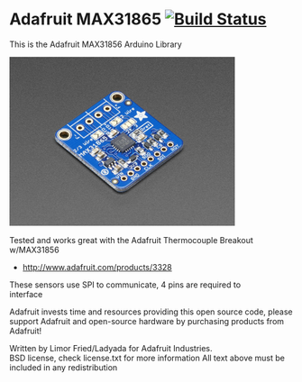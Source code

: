 # Adafruit MAX31865 [![Build Status](https://travis-ci.com/adafruit/Adafruit_MAX31865.svg?branch=master)](https://travis-ci.com/adafruit/Adafruit_MAX31865)

This is the Adafruit MAX31856 Arduino Library 

<a href="https://www.adafruit.com/products/3328"><img src="assets/image.jpg" height="300"/></a>

Tested and works great with the Adafruit Thermocouple Breakout w/MAX31856
   * http://www.adafruit.com/products/3328

These sensors use SPI to communicate, 4 pins are required to  
interface

Adafruit invests time and resources providing this open source code, 
please support Adafruit and open-source hardware by purchasing 
products from Adafruit!

Written by Limor Fried/Ladyada  for Adafruit Industries.  
BSD license, check license.txt for more information
All text above must be included in any redistribution
